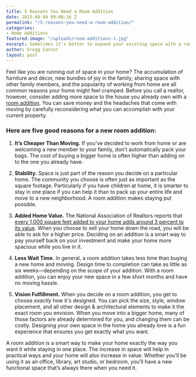 ```yaml
---
title: 5 Reasons You Need a Room Addition
date: 2013-09-04 09:00:16 Z
permalink: "/5-reasons-you-need-a-room-addition/"
categories:
- Home Additions
featured-image: "/uploads/room-additions-1.jpg"
excerpt: Sometimes it's better to expand your existing space with a room addition, rather than move to a bigger home. Here are 5 good reasons to consider a room addition.
author: Gregg Cantor
layout: post
---
```


Feel like you are running out of space in your home? The accumulation  of furniture and décor, new bundles of joy in the family, sharing space with  other family members, and the popularity of working from home are all common  reasons your home might feel cramped. Before you call a realtor, however, consider adding more space to the house you already own with a [room addition](/san-diego-room-additions). You can save money and the headaches that come with moving by carefully reconsidering  what you can accomplish with your current property.

### Here are five good reasons for a new room addition:

1. **It’s Cheaper Than Moving.** If you've decided to work from home or are welcoming a new member to your family, don’t automatically pack your bags. The cost of buying a bigger home is often higher than adding on to the one you  already have.

2. **Stability.** Space is just part of the reason you decide on a particular home. The community you choose is often just as important as the square footage. Particularly if you have children at home, it is smarter to stay in one place if you can help it than to pack up your entire life and move to a new neighborhood. A room addition makes staying put possible.

3. **Added Home Value.** The National Association of Realtors reports that <a href="http://www.realtor.org/sites/default/files/reports/2003/value-housing-characteristics-2003-12-executive-summary.pdf">every 1,000 square feet added to your home adds around 3 percent to its value</a>. When you choose to sell your home down the road, you will be able to ask for a higher price. Deciding on an addition is a smart way to pay yourself back on your investment and make your home more spacious while you live in it.

4. **Less Wait Time.** In general, a room addition takes less time than buying a new home and moving. Design time to completion can take as little as six weeks—depending  on the scope of your addition. With a room addition, you can enjoy your new space in a few short months and have no moving hassle.

5. **Vision Fulfillment.** When you decide on a room addition, you get to choose _exactly_ how it's designed. You can pick the size, style, window placement, and all other design & architectural elements to make it the exact room you envision. When you move into a bigger home, many of those factors are already determined for you, and changing them can be costly. Designing your own space in the home you already love is a fun experience that  ensures you get exactly what you want.

A room addition is a smart way to make your home exactly the  way you want it while staying in one place. The increase in space will help in  practical ways and your home will also increase in value. Whether you’ll be  using it as an office, library, art studio, or bedroom, you’ll have a new  functional space that’s always there when you need it.

